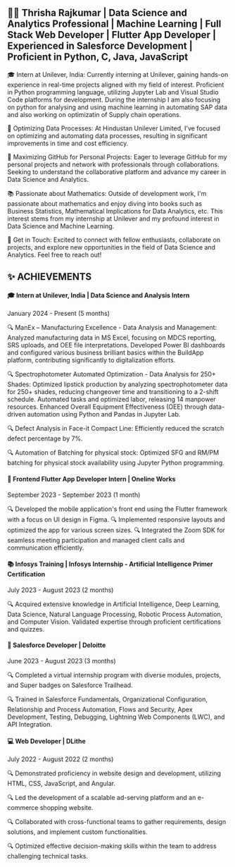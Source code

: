 ## 👩‍💻 Thrisha Rajkumar | Data Science and Analytics Professional | Machine Learning | Full Stack Web Developer | Flutter App Developer | Experienced in Salesforce Development | Proficient in Python, C, Java, JavaScript

🎓 Intern at Unilever, India: Currently interning at Unilever, gaining hands-on experience in real-time projects aligned with my field of interest. Proficient in Python programming language, utilizing Jupyter Lab and Visual Studio Code platforms for development. During the internship I am also focusing on python for analysing and using machine learning in automating SAP data and also working on optimizatin of Supply chain operations.

🔧 Optimizing Data Processes: At Hindustan Unilever Limited, I've focused on optimizing and automating data processes, resulting in significant improvements in time and cost efficiency.

🚀 Maximizing GitHub for Personal Projects: Eager to leverage GitHub for my personal projects and network with professionals through collaborations. Seeking to understand the collaborative platform and advance my career in Data Science and Analytics.

📚 Passionate about Mathematics: Outside of development work, I'm passionate about mathematics and enjoy diving into books such as Business Statistics, Mathematical Implications for Data Analytics, etc. This interest stems from my internship at Unilever and my profound interest in Data Science and Machine Learning.

💬 Get in Touch: Excited to connect with fellow enthusiasts, collaborate on projects, and explore new opportunities in the field of Data Science and Analytics. Feel free to reach out!

## ✨ ACHIEVEMENTS

#### 🎓 Intern at Unilever, India | Data Science and Analysis Intern

January 2024 - Present (5 months)

🔍 ManEx – Manufacturing Excellence - Data Analysis and Management: Analyzed manufacturing data in MS Excel, focusing on MDCS reporting, SRS uploads, and OEE file interpretations. Developed Power BI dashboards and configured various business brilliant basics within the BuildApp platform, contributing significantly to digitalization efforts.

🔍 Spectrophotometer Automated Optimization - Data Analysis for 250+ Shades: Optimized lipstick production by analyzing spectrophotometer data for 250+ shades, reducing changeover time and transitioning to a 2-shift schedule. Automated tasks and optimized labor, releasing 14 manpower resources. Enhanced Overall Equipment Effectiveness (OEE) through data-driven automation using Python and Pandas in Jupyter Lab.

🔍 Defect Analysis in Face-it Compact Line: Efficiently reduced the scratch defect percentage by 7%.

🔍 Automation of Batching for physical stock: Optimized SFG and RM/PM batching for physical stock availability using Jupyter Python programming.

#### 📱 Frontend Flutter App Developer Intern | Oneline Works

September 2023 - September 2023 (1 month)

🔍 Developed the mobile application's front end using the Flutter framework with a focus on UI design in Figma.
🔍 Implemented responsive layouts and optimized the app for various screen sizes.
🔍 Integrated the Zoom SDK for seamless meeting participation and managed client calls and communication efficiently.

#### 📚 Infosys Training | Infosys Internship - Artificial Intelligence Primer Certification

July 2023 - August 2023 (2 months)

🔍 Acquired extensive knowledge in Artificial Intelligence, Deep Learning, Data Science, Natural Language Processing, Robotic Process Automation, and Computer Vision. Validated expertise through proficient certifications and quizzes.

#### 💼 Salesforce Developer | Deloitte

June 2023 - August 2023 (3 months)

🔍 Completed a virtual internship program with diverse modules, projects, and Super badges on Salesforce Trailhead.

🔍 Trained in Salesforce Fundamentals, Organizational Configuration, Relationship and Process Automation, Flows and Security, Apex Development, Testing, Debugging, Lightning Web Components (LWC), and API Integration.

#### 💻 Web Developer | DLithe

July 2022 - August 2022 (2 months)

🔍 Demonstrated proficiency in website design and development, utilizing HTML, CSS, JavaScript, and Angular.

🔍 Led the development of a scalable ad-serving platform and an e-commerce shopping website.

🔍 Collaborated with cross-functional teams to gather requirements, design solutions, and implement custom functionalities.

🔍 Optimized effective decision-making skills within the team to address challenging technical tasks.
<!--
**thrisharajkumar/thrisharajkumar** is a ✨ _special_ ✨ repository because its `README.md` (this file) appears on your GitHub profile.

Here are some ideas to get you started:

- 🔭 I’m currently working on ...
- 🌱 I’m currently learning ...
- 👯 I’m looking to collaborate on ...
- 🤔 I’m looking for help with ...
- 💬 Ask me about ...
- 📫 How to reach me: ...
- 😄 Pronouns: ...
- ⚡ Fun fact: ...
-->
